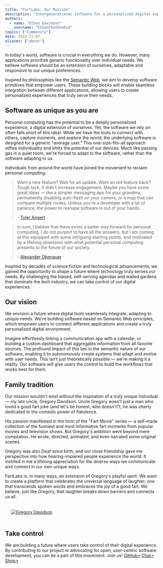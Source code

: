 ```yaml
---
title: "FartLabs: Our Mission"
description: "Intergenerational software for a personalized digital experience."
authors:
  - name: "Ethan Davidson"
    username: "EthanThatOneKid"
topics: ["Community"]
date: 2024-11-07
aliases: ["about"]
---
```


In today's world, software is crucial in everything we do. However, many
applications prioritize generic functionality over individual needs. We believe
software should be an extension of ourselves, adaptable and responsive to our
unique preferences.

Inspired by philosophies like the
[Semantic Web](https://en.wikipedia.org/wiki/Semantic_Web), we aim to develop
software primitives that empower users. These building blocks will enable
seamless integration between different applications, allowing users to create
personalized experiences that truly serve their needs.

## Software as unique as you are

Personal computing has the potential to be a deeply personalized experience, a
digital extension of ourselves. Yet, the software we rely on often falls short
of this ideal. While we have the tools to connect with others, capture moments,
and explore the world, the underlying software is designed for a generic
"average user." This one-size-fits-all approach stifles individuality and limits
the potential of our devices. Much like passing gas in a quiet room, we're
forced to adapt to the software, rather than the software adapting to us.

Individuals from around the world have joined the movement to reclaim personal
computing.

> Want a new feature? Wait for an update. Want an old feature back? Tough luck,
> it didn't increase engagement. Maybe you have some great ideas — like a
> simpler messaging app for your grandma, permanently disabling auto-flash on
> your camera, or a map that can compare multiple routes. Unless you're a
> developer with a lot of patience, the power to reshape software is out of your
> hands.
>
> \- [Tyler Angert](https://tyler.cafe/)

> In sum, I believe that there exists a better way forward for personal
> computing. I do not purport to have all the answers, but I am coming at this
> equipped with some intriguing starting points, and motivated by a lifelong
> obsession with what potential personal computing presents to the future of our
> society.
>
> \- [Alexander Obenauer](https://alexobenauer.com/)

Inspired by decades of science fiction and technological advancements, we gained
the opportunity to shape a future where technology truly serves our needs. By
challenging the biased, self-serving agendas and walled gardens that dominate
the tech industry, we can take control of our digital experiences.

## Our vision

We envision a future where digital tools seamlessly integrate, adapting to
unique needs. We're building software based on Semantic Web principles, which
empower users to connect different applications and create a truly personalized
digital environment.

Imagine effortlessly linking a communication app with a calendar, or building a
custom dashboard that aggregates information from all favorite sources. The
profound impact of this lies in the semantic nature of our software, enabling it
to autonomously create systems that adapt and evolve with user needs. This isn't
just theoretically possible — we're making it a reality. Our software will give
users the control to build the workflows that works best for them.

## Family tradition

Our mission wouldn't exist without the inspiration of a truly unique individual
— my late uncle, Gregory Davidson. Uncle Gregory wasn't just a man who loved a
good fart joke (and let's be honest, who doesn't?), he was utterly dedicated to
the comedic power of flatulence.

His passion manifested in the form of the "Fart Movie" series — a self-made
collection of the funniest and most informative fart moments from popular movies
and television shows. But Gregory's ambition went beyond mere compilation. He
wrote, directed, animated, and even narrated some original scenes.

Gregory was also Deaf since birth, and our close friendship gave me perspective
into how hearing-impaired people experience the world. It instilled in me a
lifelong appreciation for the diverse ways we communicate and connect in our own
unique ways.

FartLabs is, in many ways, an extension of Gregory's playful spirit. We want to
create a platform that celebrates the universal language of laughter, one that
transcends spoken words and embraces the joy of a good fart. We believe, just
like Gregory, that laughter breaks down barriers and connects us all.

<!-- TODO: Add photo of Gregory with Ethan and Brandon. -->

<div class="border-tube-green glow" style="display: inline-flex; justify-content: center; align-items: center; padding: 0.5rem;">
  <a href="https://github.com/gddmadoss" style="display: flex; justify-content: center; align-items: center;">
    <img
      src="https://github.com/gddmadoss.png"
      alt="Gregory Davidson"
      title="Gregory Davidson"
      style="object-fit: cover; margin: 0.75rem;"
    >
  </a>
</div>

## Take control

We are building a future where users take control of their digital experience.
By contributing to our project or advocating for open, user-centric software
development, you can be a part of this movement. Join us!
<a class="fart-button" href="https://github.com/FartLabs" target="_blank">GitHub<small>↗</small></a>
<a class="fart-button" href="https://go.fart.tools/chat" target="_blank">Chat<small>↗</small></a>
<a class="fart-button" href="https://shop.fartlabs.org/" target="_blank">Shop<small>↗</small></a>
